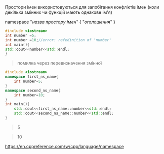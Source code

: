 Простори імен використовуються для запобігання конфліктів імен (коли декілька змінних чи функцій мають однакове ім'я)

namespace "*назва простору імен*"
{
	"*оголошення*"
}


```c++
#include <iostream>
int number =5;
int number =10;//error: refedinition of 'number'
int main(){
std::cout<<number<<std::endl;
}
```

>помилка через перевизначення змінної

```c++
#include <iostream>
namespace first_ns_name{
	int number=5;
}
namespace second_ns_name{
	int number=10;
}
int main(){
	std::cout<<first_ns_name::number<<std::endl;
	std::cout<<second_ns_name::number<<std::endl;
}
```

>5

>10

https://en.cppreference.com/w/cpp/language/namespace
